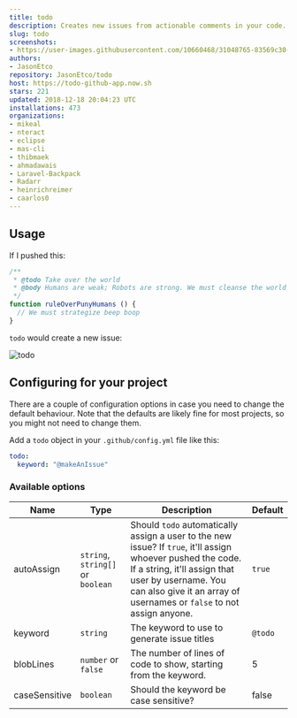 ```yaml
---
title: todo
description: Creates new issues from actionable comments in your code.
slug: todo
screenshots:
- https://user-images.githubusercontent.com/10660468/31048765-83569c30-a5f2-11e7-933a-a119d43ad029.png
authors:
- JasonEtco
repository: JasonEtco/todo
host: https://todo-github-app.now.sh
stars: 221
updated: 2018-12-18 20:04:23 UTC
installations: 473
organizations:
- mikeal
- nteract
- eclipse
- mas-cli
- thibmaek
- ahmadawais
- Laravel-Backpack
- Radarr
- heinrichreimer
- caarlos0
---
```

## Usage

If I pushed this:

```js
/**
 * @todo Take over the world
 * @body Humans are weak; Robots are strong. We must cleanse the world of the virus that is humanity.
 */
function ruleOverPunyHumans () {
  // We must strategize beep boop
}
```

`todo` would create a new issue:

![todo](https://user-images.githubusercontent.com/10660468/31048765-83569c30-a5f2-11e7-933a-a119d43ad029.png)

## Configuring for your project

There are a couple of configuration options in case you need to change the default behaviour. Note that the defaults are likely fine for most projects, so you might not need to change them.

Add a `todo` object in your `.github/config.yml` file like this:

```yml
todo:
  keyword: "@makeAnIssue"

```

### Available options

| Name | Type | Description | Default |
|------|------|-------------|---------|
| autoAssign | `string`, `string[]` or `boolean` | Should `todo` automatically assign a user to the new issue? If `true`, it'll assign whoever pushed the code. If a string, it'll assign that user by username. You can also give it an array of usernames or `false` to not assign anyone. | `true` |
| keyword | `string` | The keyword to use to generate issue titles | `@todo` |
| blobLines | `number` or `false` | The number of lines of code to show, starting from the keyword. | 5 |
| caseSensitive | `boolean` | Should the keyword be case sensitive? | false |

